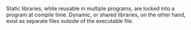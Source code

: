 Static libraries, while reusable in multiple programs, are locked into a program at compile time. Dynamic, or shared libraries, on the other hand, exist as separate files outside of the executable file.
